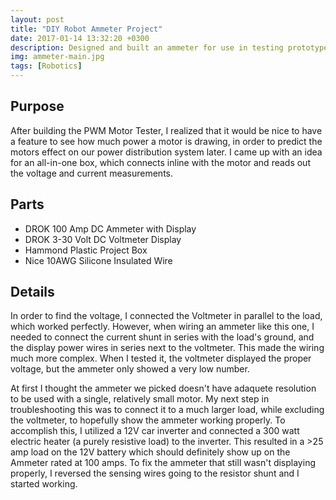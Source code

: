 ```yaml
---
layout: post
title: "DIY Robot Ammeter Project"
date: 2017-01-14 13:32:20 +0300
description: Designed and built an ammeter for use in testing prototype robot mechanisms.
img: ammeter-main.jpg
tags: [Robotics]
---
```


## Purpose
After building the PWM Motor Tester, I realized that it would be nice to have a feature to see how much power a motor is drawing, in order to predict the motors effect on our power distribution system later. I came up with an idea for an all-in-one box, which connects inline with the motor and reads out the voltage and current measurements.

## Parts
* DROK 100 Amp DC Ammeter with Display
* DROK 3-30 Volt DC Voltmeter Display
* Hammond Plastic Project Box
* Nice 10AWG Silicone Insulated Wire

## Details
In order to find the voltage, I connected the Voltmeter in parallel to the load, which worked perfectly. However, when wiring an ammeter like this one, I needed to connect the current shunt in series with the load's ground, and the display power wires in series next to the voltmeter. This made the wiring much more complex. When I tested it, the voltmeter displayed the proper voltage, but the ammeter only showed a very low number. 

At first I thought the ammeter we picked doesn't have adaquete resolution to be used with a single, relatively small motor. My next step in troubleshooting this was to connect it to a much larger load, while excluding the voltmeter, to hopefully show the ammeter working properly. To accomplish this, I utilized a 12V car inverter and connected a 300 watt electric heater (a purely resistive load) to the inverter. This resulted in a >25 amp load on the 12V battery which should definitely show up on the Ammeter rated at 100 amps. To fix the ammeter that still wasn't displaying properly, I reversed the sensing wires going to the resistor shunt and I started working.
